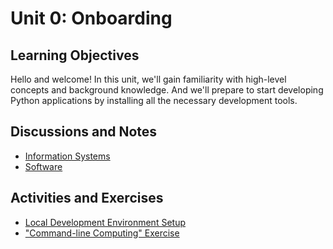 # Unit 0: Onboarding

## Learning Objectives

Hello and welcome! In this unit, we'll gain familiarity with high-level concepts and background knowledge. And we'll prepare to start developing Python applications by installing all the necessary development tools.

## Discussions and Notes

  + [Information Systems](/notes/info-systems/README.md)
  + [Software](/notes/software/README.md)

## Activities and Exercises

  + [Local Development Environment Setup](/exercises/local-dev-setup/exercise.md)
  + ["Command-line Computing" Exercise](/exercises/command-line-computing/README.md)
